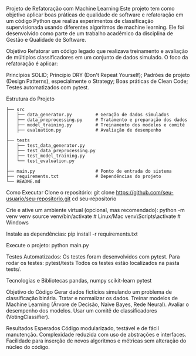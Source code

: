 Projeto de Refatoração com Machine Learning
Este projeto tem como objetivo aplicar boas práticas de qualidade de software e refatoração em um código Python que realiza experimentos de classificação supervisionada usando diferentes algoritmos de machine learning. Ele foi desenvolvido como parte de um trabalho acadêmico da disciplina de Gestão e Qualidade de Software.

Objetivo
Refatorar um código legado que realizava treinamento e avaliação de múltiplos classificadores em um conjunto de dados simulado. O foco da refatoração é aplicar:

Princípios SOLID;
Princípio DRY (Don't Repeat Yourself);
Padrões de projeto (Design Patterns), especialmente o Strategy;
Boas práticas de Clean Code;
Testes automatizados com pytest.

Estrutura do Projeto
```
├── src
│   ├── data_generator.py         # Geração de dados simulados
│   ├── data_preprocessing.py     # Tratamento e preparação dos dados
│   ├── model_training.py         # Treinamento dos modelos e comitê
│   ├── evaluation.py             # Avaliação de desempenho
│
├── tests
│   ├── test_data_generator.py
│   ├── test_data_preprocessing.py
│   ├── test_model_training.py
│   └── test_evaluation.py
│
├── main.py                       # Ponto de entrada do sistema
├── requirements.txt              # Dependências do projeto
└── README.md
```
Como Executar
Clone o repositório:
git clone https://github.com/seu-usuario/seu-repositorio.git
cd seu-repositorio

Crie e ative um ambiente virtual (opcional, mas recomendado):
python -m venv venv
source venv/bin/activate  # Linux/Mac
venv\Scripts\activate     # Windows

Instale as dependências:
pip install -r requirements.txt

Execute o projeto:
python main.py

Testes Automatizados:
Os testes foram desenvolvidos com pytest. Para rodar os testes:
pytest/tests
Todos os testes estão localizados na pasta tests/.

Tecnologias e Bibliotecas
pandas, numpy
scikit-learn
pytest

Objetivo do Código
Gerar dados fictícios simulando um problema de classificação binária.
Tratar e normalizar os dados.
Treinar modelos de Machine Learning (Árvore de Decisão, Naive Bayes, Rede Neural).
Avaliar o desempenho dos modelos.
Usar um comitê de classificadores (VotingClassifier).

Resultados Esperados
Código modularizado, testável e de fácil manutenção.
Complexidade reduzida com uso de abstrações e interfaces.
Facilidade para inserção de novos algoritmos e métricas sem alteração do núcleo do código.


